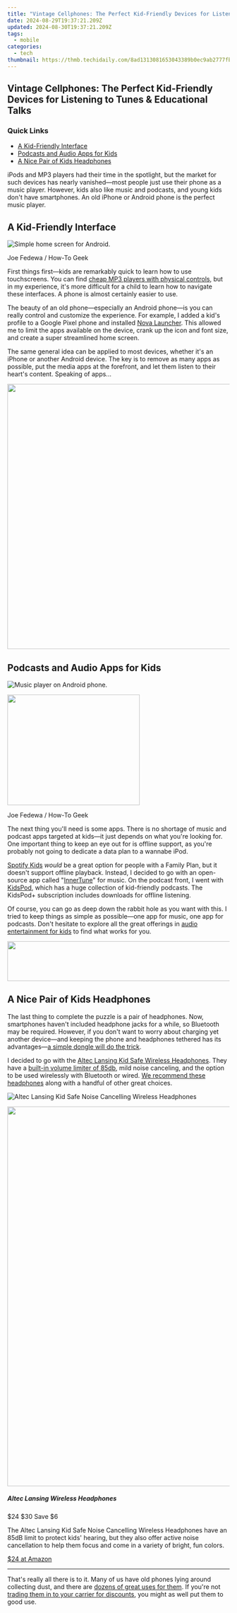 ```yaml
---
title: "Vintage Cellphones: The Perfect Kid-Friendly Devices for Listening to Tunes & Educational Talks"
date: 2024-08-29T19:37:21.209Z
updated: 2024-08-30T19:37:21.209Z
tags:
  - mobile
categories:
  - tech
thumbnail: https://thmb.techidaily.com/8ad1313081653043389b0ec9ab2777fbe6983525a9b9183de9916f4cf1facd61.jpg
---
```


## Vintage Cellphones: The Perfect Kid-Friendly Devices for Listening to Tunes & Educational Talks

### Quick Links

* [A Kid-Friendly Interface](https://common-error.techidaily.com/how-to-fix-casting-issues-on-your-windows-11-pc-a-complete-guide/)
* [Podcasts and Audio Apps for Kids](https://fix-guide.techidaily.com/reliable-user-guide-to-fix-vivo-y17s-running-slow-and-freezing-drfone-by-drfone-fix-android-problems-fix-android-problems/)
* [A Nice Pair of Kids Headphones](https://program-issues.techidaily.com/smooth-gaming-ahead-quick-fixes-to-stop-titanfall-2-from-crashing/)

 iPods and MP3 players had their time in the spotlight, but the market for such devices has nearly vanished—most people just use their phone as a music player. However, kids also like music and podcasts, and young kids don't have smartphones. An old iPhone or Android phone is the perfect music player.

##  A Kid-Friendly Interface

![Simple home screen for Android.](https://static1.howtogeekimages.com/wordpress/wp-content/uploads/2024/07/simple-home-screen-android.jpg) 

Joe Fedewa / How-To Geek

 First things first—kids are remarkably quick to learn how to use touchscreens. You can find [cheap MP3 players with physical controls](https://amazon.com/dp/B09QHQL6CH?tag=hotoge-20&ascsubtag=UUhtgUeUpU2004353&asc%5Frefurl=https%3A%2F%2Fwww.howtogeek.com%2Fold-phones-make-great-music-and-podcast-players-for-kids%2F&asc%5Fcampaign=Evergreen), but in my experience, it's more difficult for a child to learn how to navigate these interfaces. A phone is almost certainly easier to use.

 The beauty of an old phone—especially an Android phone—is you can really control and customize the experience. For example, I added a kid's profile to a Google Pixel phone and installed [Nova Launcher](https://snapchat-videos.techidaily.com/new-2024-approved-vocal-ventures-merging-music-and-video-on-snapchat/). This allowed me to limit the apps available on the device, crank up the icon and font size, and create a super streamlined home screen.

 The same general idea can be applied to most devices, whether it's an iPhone or another Android device. The key is to remove as many apps as possible, put the media apps at the forefront, and let them listen to their heart's content. Speaking of apps...

<!-- affiliate ads begin -->
<a href="https://uperfect.sjv.io/c/5597632/1246754/15155" target="_top" id="1246754"><img src="//a.impactradius-go.com/display-ad/15155-1246754" border="0" alt="" width="600" height="600"/></a><img height="0" width="0" src="https://imp.pxf.io/i/5597632/1246754/15155" style="position:absolute;visibility:hidden;" border="0" />
<!-- affiliate ads end -->
##  Podcasts and Audio Apps for Kids

![Music player on Android phone.](https://static1.howtogeekimages.com/wordpress/wp-content/uploads/2024/07/music-player-android-phone.jpg) 

<!-- affiliate ads begin -->
<a href="https://printrendy.pxf.io/c/5597632/1453720/17020" target="_top" id="1453720"><img src="//a.impactradius-go.com/display-ad/17020-1453720" border="0" alt="" width="300" height="250"/></a><img height="0" width="0" src="https://imp.pxf.io/i/5597632/1453720/17020" style="position:absolute;visibility:hidden;" border="0" />
<!-- affiliate ads end -->
Joe Fedewa / How-To Geek

 The next thing you'll need is some apps. There is no shortage of music and podcast apps targeted at kids—it just depends on what you're looking for. One important thing to keep an eye out for is offline support, as you're probably not going to dedicate a data plan to a wannabe iPod.

[Spotify Kids](https://screen-mirror.techidaily.com/how-to-mirror-pc-screen-to-tecno-spark-10-5g-phones-drfone-by-drfone-android/) _would_ be a great option for people with a Family Plan, but it doesn't support offline playback. Instead, I decided to go with an open-source app called "[InnerTune](https://f-droid.org/en/packages/com.zionhuang.music/)" for music. On the podcast front, I went with [KidsPod](https://kidspod.app/), which has a huge collection of kid-friendly podcasts. The KidsPod+ subscription includes downloads for offline listening.

 Of course, you can go as deep down the rabbit hole as you want with this. I tried to keep things as simple as possible—one app for music, one app for podcasts. Don't hesitate to explore all the great offerings in [audio entertainment for kids](https://www.commonsensemedia.org/lists/podcasts-and-audio-apps-for-kids) to find what works for you.

<!-- affiliate ads begin -->
<a href="https://newchic.sjv.io/c/5597632/1659704/14420" target="_top" id="1659704"><img src="//a.impactradius-go.com/display-ad/14420-1659704" border="0" alt="" width="728" height="90"/></a><img height="0" width="0" src="https://imp.pxf.io/i/5597632/1659704/14420" style="position:absolute;visibility:hidden;" border="0" />
<!-- affiliate ads end -->
##  A Nice Pair of Kids Headphones

 The last thing to complete the puzzle is a pair of headphones. Now, smartphones haven't included headphone jacks for a while, so Bluetooth may be required. However, if you don't want to worry about charging yet another device—and keeping the phone and headphones tethered has its advantages—[a simple dongle will do the trick](https://activate-lock.techidaily.com/in-2024-3-effective-ways-to-unlock-icloud-account-without-password-from-apple-iphone-xr-by-drfone-ios/).

 I decided to go with the [Altec Lansing Kid Safe Wireless Headphones](https://amazon.com/dp/B0CB91GB99?tag=hotoge-20&ascsubtag=UUhtgUeUpU2004353&asc%5Frefurl=https%3A%2F%2Fwww.howtogeek.com%2Fold-phones-make-great-music-and-podcast-players-for-kids%2F&asc%5Fcampaign=Evergreen). They have a [built-in volume limiter of 85db](https://buynow-marvelous.techidaily.com/2024s-ultimate-gym-music-lineup/), mild noise canceling, and the option to be used wirelessly with Bluetooth or wired. [We recommend these headphones](https://network-issues.techidaily.com/instantly-optimize-intel-graphics-for-windows-11/) along with a handful of other great choices.

![Altec Lansing Kid Safe Noise Cancelling Wireless Headphones](https://static1.howtogeekimages.com/wordpress/wp-content/uploads/2023/09/altec-lansing-kid-safe-noise-cancelling-headphones-thumb.png) 

<!-- affiliate ads begin -->
<a href="https://propmoneyinc.pxf.io/c/5597632/1803116/14559" target="_top" id="1803116"><img src="//a.impactradius-go.com/display-ad/14559-1803116" border="0" alt="" width="859" height="859"/></a><img height="0" width="0" src="https://imp.pxf.io/i/5597632/1803116/14559" style="position:absolute;visibility:hidden;" border="0" />
<!-- affiliate ads end -->
#####  Altec Lansing Wireless Headphones

$24 $30 Save $6 

The Altec Lansing Kid Safe Noise Cancelling Wireless Headphones have an 85dB limit to protect kids' hearing, but they also offer active noise cancellation to help them focus and come in a variety of bright, fun colors.

[$24 at Amazon](https://www.amazon.com/Altec-Lansing-Cancelling-Headphones-Cancellation/dp/B0CB8XS917?tag=hotoge-20&ascsubtag=UUhtgUeUpU2004353&asc%5Frefurl=https%3A%2F%2Fwww.howtogeek.com%2Fold-phones-make-great-music-and-podcast-players-for-kids%2F&asc%5Fcampaign=Evergreen) 

---

 That's really all there is to it. Many of us have old phones lying around collecting dust, and there are [dozens of great uses for them](https://android-location-track.techidaily.com/in-2024-3-ways-to-track-tecno-phantom-v-fold-without-them-knowing-drfone-by-drfone-virtual-android/). If you're not [trading them in to your carrier for discounts](https://android-pokemon-go.techidaily.com/in-2024-how-to-fix-pokemon-go-route-not-working-on-xiaomi-redmi-k70e-drfone-by-drfone-virtual-android/), you might as well put them to good use.

<ins class="adsbygoogle"
     style="display:block"
     data-ad-format="autorelaxed"
     data-ad-client="ca-pub-7571918770474297"
     data-ad-slot="1223367746"></ins>



<ins class="adsbygoogle"
     style="display:block"
     data-ad-client="ca-pub-7571918770474297"
     data-ad-slot="8358498916"
     data-ad-format="auto"
     data-full-width-responsive="true"></ins>


